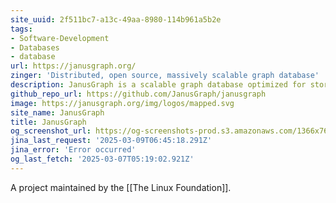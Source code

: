 ```yaml
---
site_uuid: 2f511bc7-a13c-49aa-8980-114b961a5b2e
tags:
- Software-Development
- Databases
- database
url: https://janusgraph.org/
zinger: 'Distributed, open source, massively scalable graph database'
description: JanusGraph is a scalable graph database optimized for storing and querying graphs containing hundreds of billions of vertices and edges distributed across a multi-machine cluster.
github_repo_url: https://github.com/JanusGraph/janusgraph
image: https://janusgraph.org/img/logos/mapped.svg
site_name: JanusGraph
title: JanusGraph
og_screenshot_url: https://og-screenshots-prod.s3.amazonaws.com/1366x768/80/false/d2b430b021c17329b18a2a0d48a76ea83a5bf500b064584a861de64d56d1c73b.jpeg
jina_last_request: '2025-03-09T06:45:18.291Z'
jina_error: 'Error occurred'
og_last_fetch: '2025-03-07T05:19:02.921Z'
---
```

A project maintained by the [[The Linux Foundation]]. 


